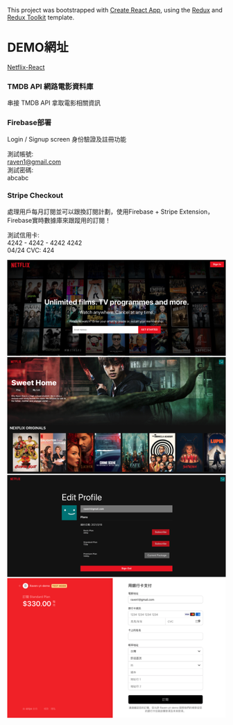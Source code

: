 This project was bootstrapped with [Create React App](https://github.com/facebook/create-react-app), using the [Redux](https://redux.js.org/) and [Redux Toolkit](https://redux-toolkit.js.org/) template.

# DEMO網址

[Netflix-React](https://nexflix-clone-313bf.web.app/)

### TMDB API 網路電影資料庫
串接 TMDB API 拿取電影相關資訊

### Firebase部署

Login / Signup screen 身份驗證及註冊功能    

測試帳號:    
	raven1@gmail.com   
測試密碼:   
	abcabc   

### Stripe Checkout

處理用戶每月訂閱並可以跟換訂閱計劃，使用Firebase + Stripe Extension，Firebase實時數據庫來跟蹤用的訂閱！   

測試信用卡:   
	4242 - 4242 - 4242 4242   
	04/24  CVC: 424   



![](https://github.com/joy93625/netflix-react/blob/main/img/01.png)
![](https://github.com/joy93625/netflix-react/blob/main/img/02.png)
![](https://github.com/joy93625/netflix-react/blob/main/img/03.png)
![](https://github.com/joy93625/netflix-react/blob/main/img/04.png)
